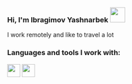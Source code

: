 ### Hi, I'm Ibragimov Yashnarbek  <img src="https://media.giphy.com/media/w1OBpBd7kJqHrJnJ13/giphy.gif" width="35px">
I work remotely and like to travel a lot 

### Languages and tools I work with: 

<code><img src="https://www.freepnglogos.com/uploads/html5-logo-png/html5-logo-best-web-design-psd-html-cms-development-ecommerce-6.png" height="30px"></code> 
<code><img src="http://www.stickpng.com/img/icons-logos-emojis/tech-companies/redux-logo" height="30px"></code>

